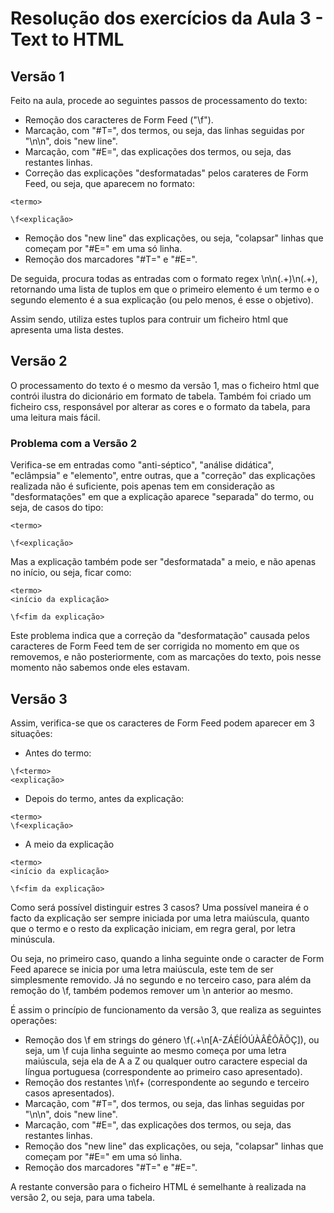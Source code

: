 # Resolução dos exercícios da Aula 3 - Text to HTML

## Versão 1
Feito na aula, procede ao seguintes passos de processamento do texto:
- Remoção dos caracteres de Form Feed ("\f").
- Marcação, com "#T=", dos termos, ou seja, das linhas seguidas por "\n\n", dois "new line".
- Marcação, com "#E=", das explicações dos termos, ou seja, das restantes linhas.
- Correção das explicações "desformatadas" pelos carateres de Form Feed, ou seja, que aparecem no formato:
```
<termo>

\f<explicação>
```
- Remoção dos "new line" das explicações, ou seja, "colapsar" linhas que começam por "#E=" em uma só linha.
- Remoção dos marcadores "#T=" e "#E=".

De seguida, procura todas as entradas com o formato regex \n\n(.+)\n(.+), retornando uma lista de tuplos em que o primeiro elemento é um termo e o segundo elemento é a sua explicação (ou pelo menos, é esse o objetivo).

Assim sendo, utiliza estes tuplos para contruir um ficheiro html que apresenta uma lista destes.

## Versão 2
O processamento do texto é o mesmo da versão 1, mas o ficheiro html que contrói ilustra do dicionário em formato de tabela. Também foi criado um ficheiro css, responsável por alterar as cores e o formato da tabela, para uma leitura mais fácil.

### Problema com a Versão 2
Verifica-se em entradas como "anti-séptico", "análise didática", "eclâmpsia" e "elemento", entre outras, que a "correção" das explicações realizada não é suficiente, pois apenas tem em consideração as "desformatações" em que a explicação aparece "separada" do termo, ou seja, de casos do tipo:
```
<termo>

\f<explicação>
```
Mas a explicação também pode ser "desformatada" a meio, e não apenas no início, ou seja, ficar como:
```
<termo>
<início da explicação>

\f<fim da explicação>
```
Este problema indica que a correção da "desformatação" causada pelos caracteres de Form Feed tem de ser corrigida no momento em que os removemos, e não posteriormente, com as marcações do texto, pois nesse momento não sabemos onde eles estavam.

## Versão 3
Assim, verifica-se que os caracteres de Form Feed podem aparecer em 3 situações:
- Antes do termo:
```
\f<termo>
<explicação>
```
- Depois do termo, antes da explicação:
```
<termo>
\f<explicação>
```
- A meio da explicação

```
<termo>
<início da explicação>

\f<fim da explicação>
```

Como será possível distinguir estres 3 casos? Uma possível maneira é o facto da explicação ser sempre iniciada por uma letra maiúscula, quanto que o termo e o resto da explicação iniciam, em regra geral, por letra minúscula.

Ou seja, no primeiro caso, quando a linha seguinte onde o caracter de Form Feed aparece se inicia por uma letra maiúscula, este tem de ser simplesmente removido. Já no segundo e no terceiro caso, para além da remoção do \f, também podemos remover um \n anterior ao mesmo.

É assim o princípio de funcionamento da versão 3, que realiza as seguintes operações:
- Remoção dos \f em strings do género \f(.+\n[A-ZÁÉÍÓÚÀÂÊÔÃÕÇ]), ou seja, um \f cuja linha seguinte ao mesmo começa por uma letra maiúscula, seja ela de A a Z ou qualquer outro caractere especial da língua portuguesa (correspondente ao primeiro caso apresentado).
- Remoção dos restantes \n\f+ (correspondente ao segundo e terceiro casos apresentados).
- Marcação, com "#T=", dos termos, ou seja, das linhas seguidas por "\n\n", dois "new line".
- Marcação, com "#E=", das explicações dos termos, ou seja, das restantes linhas.
- Remoção dos "new line" das explicações, ou seja, "colapsar" linhas que começam por "#E=" em uma só linha.
- Remoção dos marcadores "#T=" e "#E=".

A restante conversão para o ficheiro HTML é semelhante à realizada na versão 2, ou seja, para uma tabela.